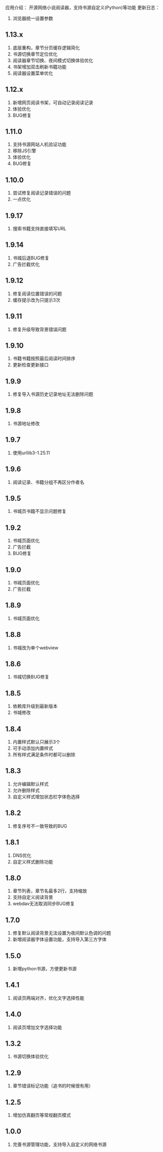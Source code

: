 应用介绍：
开源网络小说阅读器，支持书源自定义(Python)等功能
更新日志：
1. 浏览器统一设置参数
##
## 1.13.x
1. 底层重构，章节分页缓存逻辑简化
2. 书源切换章节定位优化
3. 阅读器章节切换、夜间模式切换体验优化
4. 书架增加双击刷新书籍功能
5. 阅读器设置菜单优化

## 1.12.x
1. 新增网页阅读书架，可自动记录阅读记录
2. 体验优化
3. BUG修复

## 1.11.0
1. 支持书源网站人机验证功能
2. 移除JS引擎
3. 体验优化
4. BUG修复

## 1.10.0
1. 尝试修复阅读记录错误的问题
2. 一点优化

## 1.9.17
1. 搜索书籍支持直接填写URL

## 1.9.14
1. 书城后退BUG修复
2. 广告拦截优化
 
## 1.9.12
1. 修复阅读位置错误的问题
2. 缓存提示改为只提示3次

## 1.9.11
1. 修复升级导致背景错误问题

## 1.9.10
1. 书籍书籍按照最后阅读时间排序
2. 更新检查更新接口
 
## 1.9.9
1. 修复导入书源历史记录地址无法删除问题

## 1.9.8
1. 书源地址修改

## 1.9.7
1. 使用urllib3-1.25.11
 
## 1.9.6
1. 阅读记录、书籍分组不再区分作者名

## 1.9.5
1. 书城页书籍不显示问题修复
 
## 1.9.2
1. 书城页面优化
2. 广告拦截
3. BUG修复

## 1.9.0
1. 书城页面优化
2. 广告拦截

## 1.8.9
1. 书城页面优化

## 1.8.8
1. 书城改为单个webview
 
## 1.8.6
1. 书城切换BUG修复
 
## 1.8.5
1. 依赖库升级到最新版本
2. 书城修改

## 1.8.4
1. 内置样式默认只展示3个
2. 可手动添加内置样式
3. 所有样式满足条件时都可以删除

## 1.8.3
1. 允许编辑默认样式
2. 允许删除样式
3. 自定义样式增加状态栏字体色选择
 
## 1.8.2
1. 修复序号不一致导致的BUG

## 1.8.1
1. DNS优化
2. 自定义样式删除功能

## 1.8.0
1. 章节列表，章节名最多2行，支持缩放
2. 支持自定义阅读背景
3. webdav无法取消同步BUG修复

## 1.7.0
1. 修复默认阅读背景无法设置为夜间默认色调的问题
2. 新增阅读器字体设置功能，支持导入第三方字体

## 1.5.0
1. 新增python书源，方便更新书源

## 1.4.1
1. 阅读页两端对齐，优化文字选择性能

## 1.4.0
1. 阅读页增加文字选择功能

## 1.3.2
1. 书源切换体验优化

## 1.2.9
1. 章节错误标记功能（追书的时候很有用）

## 1.2.5
1. 增加仿真翻页等常规翻页模式

## 1.0.0
1. 完善书源管理功能，支持导入自定义的网络书源
